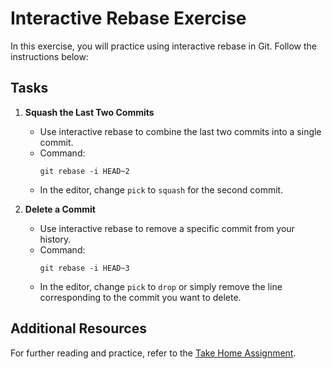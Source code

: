 # Interactive Rebase Exercise

In this exercise, you will practice using interactive rebase in Git. Follow the instructions below:

## Tasks

1. **Squash the Last Two Commits**
   - Use interactive rebase to combine the last two commits into a single commit.
   - Command:
     ```shell
     git rebase -i HEAD~2
     ```
   - In the editor, change `pick` to `squash` for the second commit.

2. **Delete a Commit**
   - Use interactive rebase to remove a specific commit from your history.
   - Command:
     ```shell
     git rebase -i HEAD~3
     ```
   - In the editor, change `pick` to `drop` or simply remove the line corresponding to the commit you want to delete.

## Additional Resources

For further reading and practice, refer to the [Take Home Assignment](../assignment.md).
